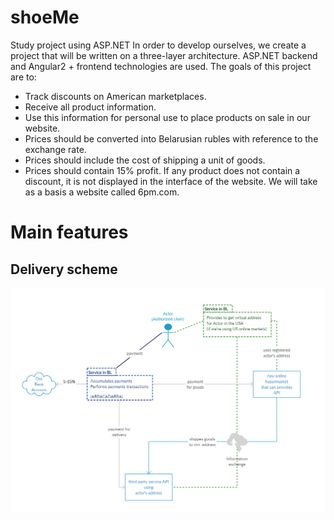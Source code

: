 # shoeMe
Study project using ASP.NET
In order to develop ourselves, we create a project that will be written on a three-layer architecture. ASP.NET backend and Angular2 + frontend technologies are used. The goals of this project are to:
+ Track discounts on American marketplaces.
+ Receive all product information.
+ Use this information for personal use to place products on sale in our website.
+ Prices should be converted into Belarusian rubles with reference to the exchange rate.
+ Prices should include the cost of shipping a unit of goods.
+ Prices should contain 15% profit.
If any product does not contain a discount, it is not displayed in the interface of the website.
We will take as a basis a website called 6pm.com.

# Main features

Delivery scheme
--------------------------  
![Delivery Scheme](https://raw.githubusercontent.com/badJaguar/shoeMe/master/Screenshot_3.png)
  
  
